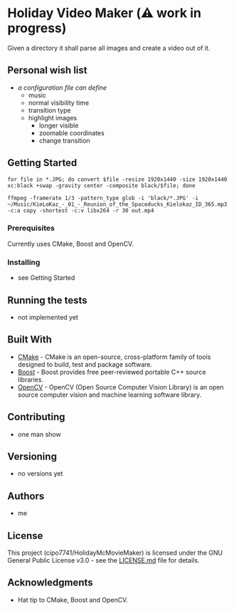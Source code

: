 # Holiday Video Maker (⚠️ work in progress)

Given a directory it shall parse all images and create a video out of it.

## Personal wish list

- *a configuration file can define*
    - music
	- normal visibility time
	- transition type
	- highlight images
		- longer visible
		- zoomable coordinates
		- change transition

## Getting Started

    for file in *.JPG; do convert $file -resize 1920x1440 -size 1920x1440 xc:black +swap -gravity center -composite black/$file; done

    ffmpeg -framerate 1/3 -pattern_type glob -i 'black/*.JPG' -i ~/Music/KieLoKaz_-_01_-_Reunion_of_the_Spaceducks_Kielokaz_ID_365.mp3 -c:a copy -shortest -c:v libx264 -r 30 out.mp4    

### Prerequisites

Currently uses CMake, Boost and OpenCV.

### Installing

- see Getting Started

## Running the tests

- not implemented yet

## Built With

* [CMake](https://cmake.org/) - CMake is an open-source, cross-platform family of tools designed to build, test and package software.
* [Boost](https://www.boost.org/) - Boost provides free peer-reviewed portable C++ source libraries.
* [OpenCV](https://opencv.org/) - OpenCV (Open Source Computer Vision Library) is an open source computer vision and machine learning software library.

## Contributing

- one man show

## Versioning

- no versions yet

## Authors

- me

## License

This project (cipo7741/HolidayMcMovieMaker) is licensed under the GNU General Public License v3.0 - see the [LICENSE.md](LICENSE.md) file for details.

## Acknowledgments

* Hat tip to CMake, Boost and OpenCV.
